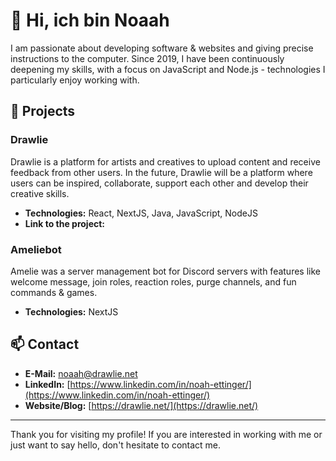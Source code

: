 # 👋 Hi, ich bin Noaah

I am passionate about developing software & websites and giving precise instructions to the computer. Since 2019, I have been continuously deepening my skills, with a focus on JavaScript and Node.js - technologies I particularly enjoy working with.

## 🚀 Projects

### Drawlie
Drawlie is a platform for artists and creatives to upload content and receive feedback from other users. In the future, Drawlie will be a platform where users can be inspired, collaborate, support each other and develop their creative skills.
- **Technologies:** React, NextJS, Java, JavaScript, NodeJS
- **Link to the project:**

### Ameliebot
Amelie was a server management bot for Discord servers with features like welcome message, join roles, reaction roles, purge channels, and fun commands & games.
- **Technologies:** NextJS

## 📫 Contact
- **E-Mail:** noaah@drawlie.net
- **LinkedIn:** [https://www.linkedin.com/in/noah-ettinger/](https://www.linkedin.com/in/noah-ettinger/)
- **Website/Blog:** [https://drawlie.net/](https://drawlie.net/)

---

Thank you for visiting my profile! If you are interested in working with me or just want to say hello, don't hesitate to contact me.
